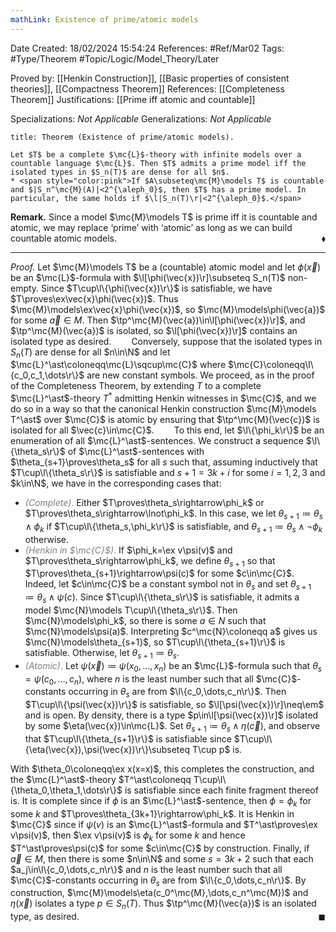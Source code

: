 ```yaml
---
mathLink: Existence of prime/atomic models
---
```


<div class="topSpace"></div>

Date Created: 18/02/2024 15:54:24
References: #Ref/Mar02
Tags: #Type/Theorem #Topic/Logic/Model_Theory/Later

Proved by: [[Henkin Construction]], [[Basic properties of consistent theories]], [[Compactness Theorem]]
References: [[Completeness Theorem]]
Justifications: [[Prime iff atomic and countable]]

Specializations: <i>Not Applicable</i>
Generalizations: <i>Not Applicable</i>

``` ad-Theorem
title: Theorem (Existence of prime/atomic models).

Let $T$ be a complete $\mc{L}$-theory with infinite models over a countable language $\mc{L}$. Then $T$ admits a prime model iff the isolated types in $S_n(T)$ are dense for all $n$.
* <span style="color:pink">If $A\subseteq\mc{M}\models T$ is countable and $|S_n^\mc{M}(A)|<2^{\aleph_0}$, then $T$ has a prime model. In particular, the same holds if $\l|S_n(T)\r|<2^{\aleph_0}$.</span>

```

<b>Remark.</b> Since a model $\mc{M}\models T$ is prime iff it is countable and atomic, we may replace ‘prime’ with ‘atomic’ as long as we can build countable atomic models.<span style="float:right;">$\blacklozenge$</span>

---

<i>Proof.</i> Let $\mc{M}\models T$ be a (countable) atomic model and let $\phi(\vec{x})$ be an $\mc{L}$-formula with $\l[\phi(\vec{x})\r]\subseteq S_n(T)$ non-empty. Since $T\cup\l\{\phi(\vec{x})\r\}$ is satisfiable, we have $T\proves\ex\vec{x}\phi(\vec{x})$. Thus $\mc{M}\models\ex\vec{x}\phi(\vec{x})$, so $\mc{M}\models\phi(\vec{a})$ for some $\vec{a}\in M$. Then $\tp^\mc{M}(\vec{a})\in\l[\phi(\vec{x})\r]$, and $\tp^\mc{M}(\vec{a})$ is isolated, so $\l[\phi(\vec{x})\r]$ contains an isolated type as desired.
&emsp;&emsp;Conversely, suppose that the isolated types in $S_n(T)$ are dense for all $n\in\N$ and let $\mc{L}^\ast\coloneqq\mc{L}\sqcup\mc{C}$ where $\mc{C}\coloneqq\l\{c_0,c_1,\dots\r\}$ are new constant symbols. We proceed, as in the proof of the Completeness Theorem, by extending $T$ to a complete $\mc{L}^\ast$-theory $T^\ast$ admitting Henkin witnesses in $\mc{C}$, and we do so in a way so that the canonical Henkin construction $\mc{M}\models T^\ast$ over $\mc{C}$ is atomic by ensuring that $\tp^\mc{M}(\vec{c})$ is isolated for all $\vec{c}\in\mc{C}$.
&emsp;&emsp;To this end, let $\l\{\phi_k\r\}$ be an enumeration of all $\mc{L}^\ast$-sentences. We construct a sequence $\l\{\theta_s\r\}$ of $\mc{L}^\ast$-sentences with $\theta_{s+1}\proves\theta_s$ for all $s$ such that, assuming inductively that $T\cup\l\{\theta_s\r\}$ is satisfiable and $s+1=3k+i$ for some $i=1,2,3$ and $k\in\N$, we have in the corresponding cases that:
* <span style="color:gray"><i>(Complete)</i>.</span> Either $T\proves\theta_s\rightarrow\phi_k$ or $T\proves\theta_s\rightarrow\lnot\phi_k$. In this case, we let $\theta_{s+1}\coloneqq\theta_s\land\phi_k$ if $T\cup\l\{\theta_s,\phi_k\r\}$ is satisfiable, and $\theta_{s+1}\coloneqq\theta_s\land\lnot\phi_k$ otherwise.
* <span style="color:gray"><i>(Henkin in $\mc{C}$)</i>.</span> If $\phi_k=\ex v\psi(v)$ and $T\proves\theta_s\rightarrow\phi_k$, we define $\theta_{s+1}$ so that $T\proves\theta_{s+1}\rightarrow\psi(c)$ for some $c\in\mc{C}$. Indeed, let $c\in\mc{C}$ be a constant symbol not in $\theta_s$ and set $\theta_{s+1}\coloneqq\theta_s\land\psi(c)$. Since $T\cup\l\{\theta_s\r\}$ is satisfiable, it admits a model $\mc{N}\models T\cup\l\{\theta_s\r\}$. Then $\mc{N}\models\phi_k$, so there is some $a\in N$ such that $\mc{N}\models\psi(a)$. Interpreting $c^\mc{N}\coloneqq a$ gives us $\mc{N}\models\theta_{s+1}$, so $T\cup\l\{\theta_{s+1}\r\}$ is satisfiable. Otherwise, let $\theta_{s+1}\coloneqq\theta_s$.
* <span style="color:gray"><i>(Atomic)</i>.</span> Let $\psi(\vec{x})\coloneqq\psi(x_0,\dots,x_n)$ be an $\mc{L}$-formula such that $\theta_s=\psi(c_0,\dots,c_n)$, where $n$ is the least number such that all $\mc{C}$-constants occurring in $\theta_s$ are from $\l\{c_0,\dots,c_n\r\}$. Then $T\cup\l\{\psi(\vec{x})\r\}$ is satisfiable, so $\l[\psi(\vec{x})\r]\neq\em$ and is open. By density, there is a type $p\in\l[\psi(\vec{x})\r]$ isolated by some $\eta(\vec{x})\in\mc{L}$. Set $\theta_{s+1}\coloneqq\theta_s\land\eta(\vec{c})$, and observe that $T\cup\l\{\theta_{s+1}\r\}$ is satisfiable since $T\cup\l\{\eta(\vec{x}),\psi(\vec{x})\r\}\subseteq T\cup p$ is.

With $\theta_0\coloneqq\ex x(x=x)$, this completes the construction, and the $\mc{L}^\ast$-theory $T^\ast\coloneqq T\cup\l\{\theta_0,\theta_1,\dots\r\}$ is satisfiable since each finite fragment thereof is. It is complete since if $\phi$ is an $\mc{L}^\ast$-sentence, then $\phi=\phi_k$ for some $k$ and $T\proves\theta_{3k+1}\rightarrow\phi_k$. It is Henkin in $\mc{C}$ since if $\psi(v)$ is an $\mc{L}^\ast$-formula and $T^\ast\proves\ex v\psi(v)$, then $\ex v\psi(v)$ is $\phi_k$ for some $k$ and hence $T^\ast\proves\psi(c)$ for some $c\in\mc{C}$ by construction. Finally, if $\vec{a}\in M$, then there is some $n\in\N$ and some $s=3k+2$ such that each $a_j\in\l\{c_0,\dots,c_n\r\}$ and $n$ is the least number such that all $\mc{C}$-constants occurring in $\theta_s$ are from $\l\{c_0,\dots,c_n\r\}$. By construction, $\mc{M}\models\eta(c_0^\mc{M},\dots,c_n^\mc{M})$ and $\eta(\vec{x})$ isolates a type $p\in S_n(T)$. Thus $\tp^\mc{M}(\vec{a})$ is an isolated type, as desired.<span style="float:right;">$\blacksquare$</span>
